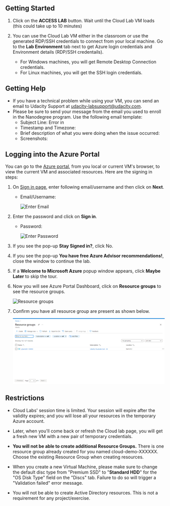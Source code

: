 ## Getting Started
1. Click on the **ACCESS LAB** button. Wait until the Cloud Lab VM loads (this could take up to 10 minutes) 


2. You can use the Cloud Lab VM either in the classroom or use the generated RDP/SSH credentials to connect from your local machine. Go to the **Lab Environment** tab next to get Azure login credentials and Environment details (RDP/SSH credentails). 
     - For Windows machines, you will get Remote Desktop Connection credentials. 
     - For Linux machines, you will get the SSH login credentials.   
 

## Getting Help
- If you have a technical problem while using your VM, you can send an email to Udacity Support at [udacity-labsupport@udacity.com](mailto:udacity-labsupport@udacity.com). 
- Please be sure to send your message from the email you used to enroll in the Nanodegree program. Use the following email template:   
     - Subject Line: Error in <Lab name>
     - Timestamp and Timezone:
     - Brief description of what you were doing when the issue occurred: 
     - Screenshots:

   

## Logging into the Azure Portal
You can go to the [Azure portal](https://portal.azure.com), from you local or current VM's browser, to view the current VM and associated resources.  Here are the signing in steps:
   
1. On [Sign in page](https://azure.microsoft.com/en-in/account/), enter following email/username and then click on **Next**. 
   * Email/Username: <inject key="AzureAdUserEmail"></inject>
   
     ![](https://raw.githubusercontent.com/bhavangowdan/MCW-Machine-Learning/master/Hands-on%20lab/images/21.png "Enter Email")
     
2. Enter the password and click on **Sign in**.
   * Password: <inject key="AzureAdUserPassword"></inject>
   
     ![](https://raw.githubusercontent.com/bhavangowdan/MCW-Machine-Learning/master/Hands-on%20lab/images/22.png "Enter Password")
     
3. If you see the pop-up **Stay Signed in?**, click No. 

4. If you see the pop-up **You have free Azure Advisor recommendations!**, close the window to continue the lab.

5. If a **Welcome to Microsoft Azure** popup window appears, click **Maybe Later** to skip the tour.
   
6. Now you will see Azure Portal Dashboard, click on **Resource groups** to see the resource groups.

   ![](https://raw.githubusercontent.com/bhavangowdan/MCW-Machine-Learning/master/Hands-on%20lab/images/23.png "Resource groups")
   
7. Confirm you have all resource group are present as shown below.

   ![](https://raw.githubusercontent.com/bhavangowdan/MCW-Machine-Learning/master/Hands-on%20lab/images/1c.PNG "Resource groups")
  

     
## Restrictions 
- Cloud Labs' session time is limited. Your session will expire after the validity expires; and you will lose all your resources in the temporary Azure account. 


- Later, when you'll come back or refresh the Cloud lab page, you will get a fresh new VM with a new pair of temporary credentials. 


- **You will not be able to create additional Resource Groups.**  There is one resource group already created for you named cloud-demo-XXXXXX.  Choose the existing Resource Group when creating resources.  


- When you create a new Virtual Machine, please make sure to change the default disc type from "Premium SSD" to "**Standard HDD**" for the "OS Disk Type" field on the "Discs" tab. Failure to do so will trigger a "Validation failed" error message.


- You will not be able to create Active Directory resources. This is not a requirement for any project/exercise.
